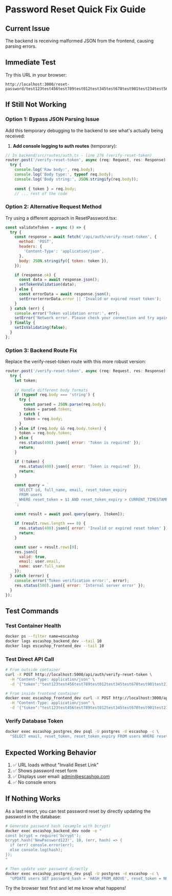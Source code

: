# Password Reset Quick Fix Guide

## Current Issue
The backend is receiving malformed JSON from the frontend, causing parsing errors.

## Immediate Test
Try this URL in your browser:
```
http://localhost:3000/reset-password/test123test456test789test012test345test678test901test234test567test890
```

## If Still Not Working

### Option 1: Bypass JSON Parsing Issue
Add this temporary debugging to the backend to see what's actually being received:

1. **Add console logging to auth routes** (temporary):
```javascript
// In backend/src/routes/auth.ts - line 276 (verify-reset-token)
router.post('/verify-reset-token', async (req: Request, res: Response): Promise<void> => {
  try {
    console.log('Raw body:', req.body);
    console.log('Body type:', typeof req.body);
    console.log('Body string:', JSON.stringify(req.body));
    
    const { token } = req.body;
    // ... rest of the code
```

### Option 2: Alternative Request Method
Try using a different approach in ResetPassword.tsx:

```javascript
const validateToken = async () => {
  try {
    const response = await fetch('/api/auth/verify-reset-token', {
      method: 'POST',
      headers: {
        'Content-Type': 'application/json',
      },
      body: JSON.stringify({ token: token }),
    });

    if (response.ok) {
      const data = await response.json();
      setTokenValidation(data);
    } else {
      const errorData = await response.json();
      setError(errorData.error || 'Invalid or expired reset token');
    }
  } catch (err) {
    console.error('Token validation error:', err);
    setError('Network error. Please check your connection and try again.');
  } finally {
    setIsValidating(false);
  }
};
```

### Option 3: Backend Route Fix
Replace the verify-reset-token route with this more robust version:

```javascript
router.post('/verify-reset-token', async (req: Request, res: Response): Promise<void> => {
  try {
    let token;
    
    // Handle different body formats
    if (typeof req.body === 'string') {
      try {
        const parsed = JSON.parse(req.body);
        token = parsed.token;
      } catch {
        token = req.body;
      }
    } else if (req.body && req.body.token) {
      token = req.body.token;
    } else {
      res.status(400).json({ error: 'Token is required' });
      return;
    }

    if (!token) {
      res.status(400).json({ error: 'Token is required' });
      return;
    }

    const query = `
      SELECT id, full_name, email, reset_token_expiry
      FROM users 
      WHERE reset_token = $1 AND reset_token_expiry > CURRENT_TIMESTAMP
    `;
    
    const result = await pool.query(query, [token]);
    
    if (result.rows.length === 0) {
      res.status(400).json({ error: 'Invalid or expired reset token' });
      return;
    }

    const user = result.rows[0];
    res.json({ 
      valid: true, 
      email: user.email,
      name: user.full_name
    });
  } catch (error) {
    console.error('Token verification error:', error);
    res.status(500).json({ error: 'Internal server error' });
  }
});
```

## Test Commands

### Test Container Health
```bash
docker ps --filter name=escashop
docker logs escashop_backend_dev --tail 10
docker logs escashop_frontend_dev --tail 10
```

### Test Direct API Call
```bash
# From outside container
curl -X POST http://localhost:5000/api/auth/verify-reset-token \
  -H "Content-Type: application/json" \
  -d '{"token":"test123test456test789test012test345test678test901test234test567test890"}'

# From inside frontend container  
docker exec escashop_frontend_dev curl -X POST http://localhost:3000/api/auth/verify-reset-token \
  -H "Content-Type: application/json" \
  -d '{"token":"test123test456test789test012test345test678test901test234test567test890"}'
```

### Verify Database Token
```bash
docker exec escashop_postgres_dev psql -U postgres -d escashop -c \
  "SELECT email, reset_token, reset_token_expiry FROM users WHERE reset_token = 'test123test456test789test012test345test678test901test234test567test890';"
```

## Expected Working Behavior
1. ✅ URL loads without "Invalid Reset Link" 
2. ✅ Shows password reset form
3. ✅ Displays user email: admin@escashop.com
4. ✅ No console errors

## If Nothing Works
As a last resort, you can test password reset by directly updating the password in the database:

```bash
# Generate password hash (example with bcrypt)
docker exec escashop_backend_dev node -e "
const bcrypt = require('bcrypt');
bcrypt.hash('NewPassword123!', 10, (err, hash) => {
  if (err) console.error(err);
  else console.log(hash);
});
"

# Then update user password directly
docker exec escashop_postgres_dev psql -U postgres -d escashop -c \
  "UPDATE users SET password_hash = 'HASH_FROM_ABOVE', reset_token = NULL, reset_token_expiry = NULL WHERE email = 'admin@escashop.com';"
```

Try the browser test first and let me know what happens!
